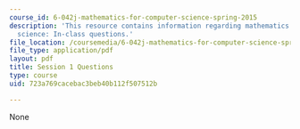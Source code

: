 ```yaml
---
course_id: 6-042j-mathematics-for-computer-science-spring-2015
description: 'This resource contains information regarding mathematics for computer
  science: In-class questions.'
file_location: /coursemedia/6-042j-mathematics-for-computer-science-spring-2015/723a769cacebac3beb40b112f507512b_MIT6_042JS15_cp1.pdf
file_type: application/pdf
layout: pdf
title: Session 1 Questions
type: course
uid: 723a769cacebac3beb40b112f507512b

---
```

None